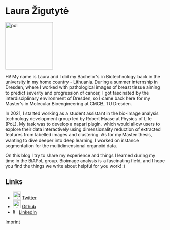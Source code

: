 # Laura Žigutytė

<img src="../images/laura_zigutyte.jpg" alt="pol" width="150"/>

Hi! My name is Laura and I did my Bachelor's in Biotechnology back in the university in my home country - Lithuania. During a summer internship in Dresden, where I worked with pathological images of breast tissue aiming to predict severity and progression of cancer, I got fascinated by the interdisciplinary environment of Dresden, so I came back here for my Master's in Molecular Bioengineering at CMCB, TU Dresden.

In 2021, I started working as a student assistant in the bio-image analysis technology development group led by Robert Haase at Physics of Life (PoL). My task was to develop a napari plugin, which would allow users to explore their data interactively using dimensionality reduction of extracted features from labelled images and clustering. As for my Master thesis, wanting to dive deeper into deep learning, I worked on instance segmentation for the multidimensional organoid data. 

On this blog I try to share my experience and things I learned during my time in the BiAPoL group. Bioimage analysis is a fascinating field, and I hope you find the things we write about helpful for you work! :)


## Links
  * <img src="https://1000logos.net/wp-content/uploads/2021/04/Twitter-logo.png" alt="twitter" width="25"/> [Twitter](https://twitter.com/zigutyte)
  * <img src="https://pbs.twimg.com/profile_images/1414990564408262661/r6YemvF9_400x400.jpg" alt="github" width="25"/> [Github](https://github.com/lazigu)
  * <img src="https://upload.wikimedia.org/wikipedia/commons/thumb/c/ca/LinkedIn_logo_initials.png/900px-LinkedIn_logo_initials.png" alt="linkedin" width="15"/>  [LinkedIn](https://www.linkedin.com/in/laura-zigutyte/)


[Imprint](../imprint)
